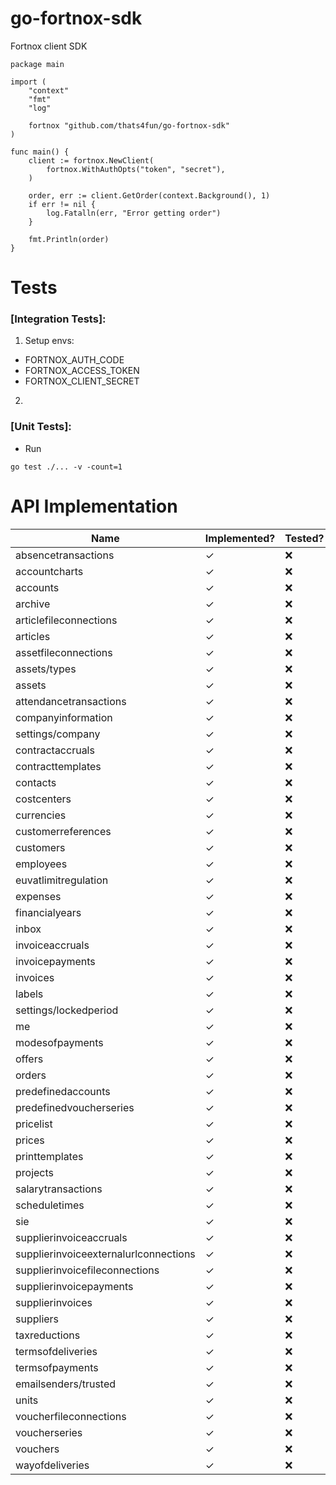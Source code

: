 # go-fortnox-sdk

Fortnox client SDK

```
package main

import (
	"context"
	"fmt"
	"log"

	fortnox "github.com/thats4fun/go-fortnox-sdk"
)

func main() {
	client := fortnox.NewClient(
		fortnox.WithAuthOpts("token", "secret"),
	)

	order, err := client.GetOrder(context.Background(), 1)
	if err != nil {
		log.Fatalln(err, "Error getting order")
	}

	fmt.Println(order)
}

```

# Tests

### [Integration Tests]:

1. Setup envs:

- FORTNOX_AUTH_CODE
- FORTNOX_ACCESS_TOKEN
- FORTNOX_CLIENT_SECRET

2.

### [Unit Tests]:

- Run

```
go test ./... -v -count=1
```

# API Implementation

| Name                                  | Implemented? | Tested?   | 
|---------------------------------------|-----------|-----------| 
| absencetransactions                   | ✓         | ❌         |
| accountcharts                         | ✓         | ❌         |  
| accounts                              | ✓         | ❌         |  
| archive                               | ✓         | ❌         |  
| articlefileconnections                | ✓         | ❌         |  
| articles                              | ✓         | ❌         |  
| assetfileconnections                  | ✓         | ❌         |  
| assets/types                          | ✓         | ❌         |  
| assets                                | ✓         | ❌         |  
| attendancetransactions                | ✓         | ❌         |  
| companyinformation                    | ✓         | ❌         |  
| settings/company                      | ✓         | ❌         |  
| contractaccruals                      | ✓         | ❌         |  
| contracttemplates                     | ✓         | ❌         |  
| contacts                              | ✓         | ❌         |  
| costcenters                           | ✓         | ❌         |  
| currencies                            | ✓         | ❌         |  
| customerreferences                    | ✓         | ❌         |  
| customers                             | ✓         | ❌         |  
| employees                             | ✓         | ❌         |  
| euvatlimitregulation                  | ✓         | ❌         |  
| expenses                              | ✓         | ❌         |  
| financialyears                        | ✓         | ❌         |  
| inbox                                 | ✓         | ❌         |  
| invoiceaccruals                       | ✓         | ❌         |  
| invoicepayments                       | ✓         | ❌         |  
| invoices                              | ✓         | ❌         |  
| labels                                | ✓         | ❌         |  
| settings/lockedperiod                 | ✓         | ❌         |  
| me                                    | ✓         | ❌         |  
| modesofpayments                       | ✓         | ❌         |  
| offers                                | ✓         | ❌         |  
| orders                                | ✓         | ❌         |  
| predefinedaccounts                    | ✓         | ❌         |  
| predefinedvoucherseries               | ✓         | ❌         |  
| pricelist                             | ✓         | ❌         |  
| prices                                | ✓         | ❌         |  
| printtemplates                        | ✓         | ❌         |  
| projects                              | ✓         | ❌         |  
| salarytransactions                    | ✓         | ❌         |  
| scheduletimes                         | ✓         | ❌         |  
| sie                                   | ✓         | ❌         |  
| supplierinvoiceaccruals               | ✓          | ❌         |  
| supplierinvoiceexternalurlconnections | ✓          | ❌         |  
| supplierinvoicefileconnections        | ✓          | ❌         |  
| supplierinvoicepayments               | ✓         | ❌         |  
| supplierinvoices                      | ✓         | ❌         |  
| suppliers                             | ✓         | ❌         |  
| taxreductions                         | ✓         | ❌         |  
| termsofdeliveries                     | ✓         | ❌         |  
| termsofpayments                       | ✓         | ❌         |  
| emailsenders/trusted                  | ✓         | ❌         |  
| units                                 | ✓         | ❌         |  
| voucherfileconnections                | ✓         | ❌         |  
| voucherseries                         | ✓         | ❌         |  
| vouchers                              | ✓         | ❌         |  
| wayofdeliveries                       | ✓         | ❌         |  
